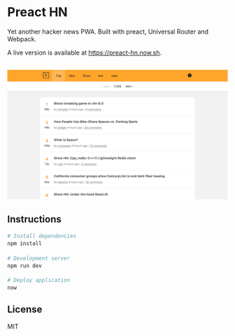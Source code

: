 # Preact HN

Yet another hacker news PWA. Built with preact, Universal Router and Webpack.

A live version is available at https://preact-hn.now.sh.

<br />
<img src=https://raw.githubusercontent.com/malbernaz/preact-hn/master/screenshot.png alt=screenshot />
<br />

## Instructions

```sh
# Install dependencies
npm install

# Development server
npm run dev

# Deploy application
now
```

## License

MIT
